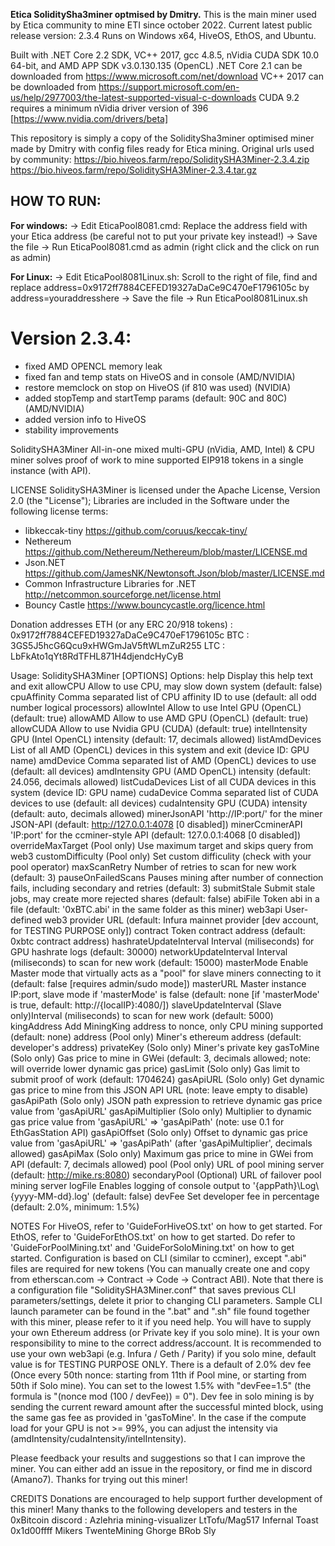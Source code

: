 ﻿**Etica SoliditySha3miner optmised by Dmitry.**
This is the main miner used by Etica community to mine ETI since october 2022.
Current latest public release version: 2.3.4
Runs on Windows x64, HiveOS, EthOS, and Ubuntu.

Built with .NET Core 2.2 SDK, VC++ 2017, gcc 4.8.5, nVidia CUDA SDK 10.0 64-bit, and AMD APP SDK v3.0.130.135 (OpenCL)
.NET Core 2.1 can be downloaded from https://www.microsoft.com/net/download
VC++ 2017 can be downloaded from https://support.microsoft.com/en-us/help/2977003/the-latest-supported-visual-c-downloads
CUDA 9.2 requires a minimum nVidia driver version of 396 [https://www.nvidia.com/drivers/beta]



This repository is simply a copy of the SoliditySha3miner optimised miner made by Dmitry with config files ready for Etica mining.
Original urls used by community: 
https://bio.hiveos.farm/repo/SoliditySHA3Miner-2.3.4.zip
https://bio.hiveos.farm/repo/SoliditySHA3Miner-2.3.4.tar.gz




## HOW TO RUN:

**For windows:**
-> Edit EticaPool8081.cmd: Replace the address field with your Etica address (be careful not to put your private key instead!)
-> Save the file
-> Run EticaPool8081.cmd as admin (right click and the click on run as admin)

**For Linux:**
-> Edit EticaPool8081Linux.sh: Scroll to the right of file, find and replace address=0x9172ff7884CEFED19327aDaCe9C470eF1796105c by address=youraddresshere
-> Save the file
-> Run EticaPool8081Linux.sh


# Version 2.3.4:
- fixed AMD OPENCL memory leak
- fixed fan and temp stats on HiveOS and in console (AMD/NVIDIA)
- restore memclock on stop on HiveOS (if 810 was used) (NVIDIA)
- added stopTemp and startTemp params (default: 90C and 80C) (AMD/NVIDIA)
- added version info to HiveOS
- stability improvements



SoliditySHA3Miner
All-in-one mixed multi-GPU (nVidia, AMD, Intel) & CPU miner solves proof of work to mine supported EIP918 tokens in a single instance (with API).


LICENSE
SoliditySHA3Miner is licensed under the Apache License, Version 2.0 (the "License");
Libraries are included in the Software under the following license terms:
- libkeccak-tiny https://github.com/coruus/keccak-tiny/
- Nethereum https://github.com/Nethereum/Nethereum/blob/master/LICENSE.md
- Json.NET https://github.com/JamesNK/Newtonsoft.Json/blob/master/LICENSE.md
- Common Infrastructure Libraries for .NET http://netcommon.sourceforge.net/license.html
- Bouncy Castle https://www.bouncycastle.org/licence.html

Donation addresses
ETH (or any ERC 20/918 tokens)	: 0x9172ff7884CEFED19327aDaCe9C470eF1796105c
BTC                             : 3GS5J5hcG6Qcu9xHWGmJaV5ftWLmZuR255
LTC                             : LbFkAto1qYt8RdTFHL871H4djendcHyCyB

Usage: SoliditySHA3Miner [OPTIONS]
Options:
  help                    Display this help text and exit
  allowCPU                Allow to use CPU, may slow down system (default: false)
  cpuAffinity             Comma separated list of CPU affinity ID to use (default: all odd number logical processors)
  allowIntel              Allow to use Intel GPU (OpenCL) (default: true)
  allowAMD                Allow to use AMD GPU (OpenCL) (default: true)
  allowCUDA               Allow to use Nvidia GPU (CUDA) (default: true)
  intelIntensity          GPU (Intel OpenCL) intensity (default: 17, decimals allowed)
  listAmdDevices          List of all AMD (OpenCL) devices in this system and exit (device ID: GPU name)
  amdDevice               Comma separated list of AMD (OpenCL) devices to use (default: all devices)
  amdIntensity            GPU (AMD OpenCL) intensity (default: 24.056, decimals allowed)
  listCudaDevices         List of all CUDA devices in this system (device ID: GPU name)
  cudaDevice              Comma separated list of CUDA devices to use (default: all devices)
  cudaIntensity           GPU (CUDA) intensity (default: auto, decimals allowed)
  minerJsonAPI            'http://IP:port/' for the miner JSON-API (default: http://127.0.0.1:4078 [0 disabled])
  minerCcminerAPI         'IP:port' for the ccminer-style API (default: 127.0.0.1:4068 [0 disabled])
  overrideMaxTarget       (Pool only) Use maximum target and skips query from web3
  customDifficulty        (Pool only) Set custom difficulity (check with your pool operator)
  maxScanRetry            Number of retries to scan for new work (default: 3)
  pauseOnFailedScans      Pauses mining after number of connection fails, including secondary and retries (default: 3)
  submitStale             Submit stale jobs, may create more rejected shares (default: false)
  abiFile                 Token abi in a file (default: '0xBTC.abi' in the same folder as this miner)
  web3api                 User-defined web3 provider URL (default: Infura mainnet provider [dev account, for TESTING PURPOSE only])
  contract                Token contract address (default: 0xbtc contract address)
  hashrateUpdateInterval  Interval (miliseconds) for GPU hashrate logs (default: 30000)
  networkUpdateInterval   Interval (miliseconds) to scan for new work (default: 15000)
  masterMode              Enable Master mode that virtually acts as a \"pool\" for slave miners connecting to it (default: false [requires admin/sudo mode])
  masterURL               Master instance IP:port, slave mode if 'masterMode' is false (default: none [if 'masterMode' is true, default: http://{localIP}:4080/])
  slaveUpdateInterval     (Slave only)Interval (miliseconds) to scan for new work (default: 5000)
  kingAddress             Add MiningKing address to nonce, only CPU mining supported (default: none)
  address                 (Pool only) Miner's ethereum address (default: developer's address)
  privateKey              (Solo only) Miner's private key
  gasToMine               (Solo only) Gas price to mine in GWei (default: 3, decimals allowed; note: will override lower dynamic gas price)
  gasLimit                (Solo only) Gas limit to submit proof of work (default: 1704624)
  gasApiURL               (Solo only) Get dynamic gas price to mine from this JSON API URL (note: leave empty to disable)
  gasApiPath              (Solo only) JSON path expression to retrieve dynamic gas price value from 'gasApiURL'
  gasApiMultiplier        (Solo only) Multiplier to dynamic gas price value from 'gasApiURL' => 'gasApiPath' (note: use 0.1 for EthGasStation API)
  gasApiOffset            (Solo only) Offset to dynamic gas price value from 'gasApiURL' => 'gasApiPath' (after 'gasApiMultiplier', decimals allowed)
  gasApiMax               (Solo only) Maximum gas price to mine in GWei from API (default: 7, decimals allowed)
  pool                    (Pool only) URL of pool mining server (default: http://mike.rs:8080)
  secondaryPool           (Optional) URL of failover pool mining server
  logFile                 Enables logging of console output to '{appPath}\\Log\\{yyyy-MM-dd}.log' (default: false)
  devFee                  Set developer fee in percentage (default: 2.0%, minimum: 1.5%)

NOTES
For HiveOS, refer to 'GuideForHiveOS.txt' on how to get started.
For EthOS, refer to 'GuideForEthOS.txt' on how to get started.
Do refer to 'GuideForPoolMining.txt' and 'GuideForSoloMining.txt' on how to get started.
Configuration is based on CLI (similar to ccminer), except ".abi" files are required for new tokens (You can manually create one and copy from etherscan.com -> Contract -> Code -> Contract ABI).
Note that there is a configuration file "SoliditySHA3Miner.conf" that saves previous CLI parameters/settings, delete it prior to changing CLI parameters.
Sample CLI launch parameter can be found in the ".bat" and ".sh" file found together with this miner, please refer to it if you need help.
You will have to supply your own Ethereum address (or Private key if you solo mine). It is your own responsibility to mine to the correct address/account.
It is recommended to use your own web3api (e.g. Infura / Geth / Parity) if you solo mine, default value is for TESTING PURPOSE ONLY.
There is a default of 2.0% dev fee (Once every 50th nonce: starting from 11th if Pool mine, or starting from 50th if Solo mine).
You can set to the lowest 1.5% with "devFee=1.5" (the formula is "(nonce mod (100 / devFee)) = 0").
Dev fee in solo mining is by sending the current reward amount after the successful minted block, using the same gas fee as provided in 'gasToMine'.
In the case if the compute load for your GPU is not >= 99%, you can adjust the intensity via (amdIntensity/cudaIntensity/intelIntensity).

Please feedback your results and suggestions so that I can improve the miner. You can either add an issue in the repository, or find me in discord (Amano7). Thanks for trying out this miner!

CREDITS
Donations are encouraged to help support further development of this miner!
Many thanks to the following developers and testers in the 0xBitcoin discord :
Azlehria
mining-visualizer
LtTofu/Mag517
Infernal Toast
0x1d00ffff
Mikers
TwenteMining
Ghorge
BRob
Sly
